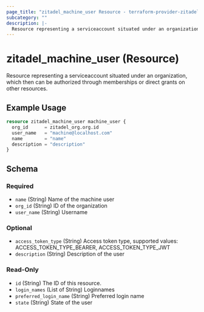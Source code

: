 ```yaml
---
page_title: "zitadel_machine_user Resource - terraform-provider-zitadel"
subcategory: ""
description: |-
  Resource representing a serviceaccount situated under an organization, which then can be authorized through memberships or direct grants on other resources.
---
```


# zitadel_machine_user (Resource)

Resource representing a serviceaccount situated under an organization, which then can be authorized through memberships or direct grants on other resources.

## Example Usage

```terraform
resource zitadel_machine_user machine_user {
  org_id      = zitadel_org.org.id
  user_name   = "machine@localhost.com"
  name        = "name"
  description = "description"
}
```

<!-- schema generated by tfplugindocs -->
## Schema

### Required

- `name` (String) Name of the machine user
- `org_id` (String) ID of the organization
- `user_name` (String) Username

### Optional

- `access_token_type` (String) Access token type, supported values: ACCESS_TOKEN_TYPE_BEARER, ACCESS_TOKEN_TYPE_JWT
- `description` (String) Description of the user

### Read-Only

- `id` (String) The ID of this resource.
- `login_names` (List of String) Loginnames
- `preferred_login_name` (String) Preferred login name
- `state` (String) State of the user